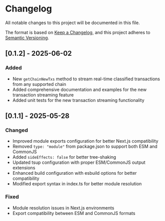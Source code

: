 # Changelog

All notable changes to this project will be documented in this file.

The format is based on [Keep a Changelog](https://keepachangelog.com/en/1.1.0/),
and this project adheres to [Semantic Versioning](https://semver.org/spec/v2.0.0.html).

## [0.1.2] - 2025-06-02

### Added
- New `getChainNewTxs` method to stream real-time classified transactions from any supported chain
- Added comprehensive documentation and examples for the new transaction streaming feature
- Added unit tests for the new transaction streaming functionality

## [0.1.1] - 2025-05-28

### Changed
- Improved module exports configuration for better Next.js compatibility
- Removed `type: "module"` from package.json to support both ESM and CommonJS
- Added `sideEffects: false` for better tree-shaking
- Updated tsup configuration with proper ESM/CommonJS output extensions
- Enhanced build configuration with esbuild options for better compatibility
- Modified export syntax in index.ts for better module resolution

### Fixed
- Module resolution issues in Next.js environments
- Export compatibility between ESM and CommonJS formats 
